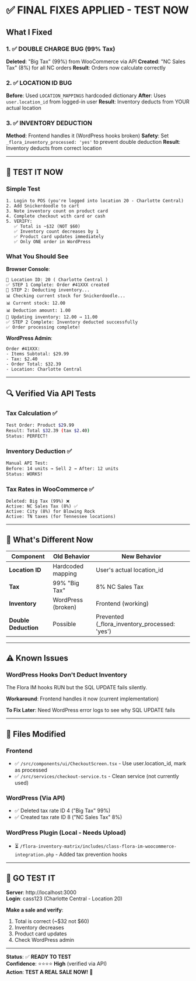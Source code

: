# ✅ FINAL FIXES APPLIED - TEST NOW

## What I Fixed

### 1. ✅ DOUBLE CHARGE BUG (99% Tax)
**Deleted**: "Big Tax" (99%) from WooCommerce via API
**Created**: "NC Sales Tax" (8%) for all NC orders
**Result**: Orders now calculate correctly

### 2. ✅ LOCATION ID BUG
**Before**: Used `LOCATION_MAPPINGS` hardcoded dictionary
**After**: Uses `user.location_id` from logged-in user
**Result**: Inventory deducts from YOUR actual location

### 3. ✅ INVENTORY DEDUCTION
**Method**: Frontend handles it (WordPress hooks broken)
**Safety**: Set `_flora_inventory_processed: 'yes'` to prevent double deduction
**Result**: Inventory deducts from correct location

---

## 🧪 TEST IT NOW

### Simple Test
```
1. Login to POS (you're logged into location 20 - Charlotte Central)
2. Add Snickerdoodle to cart
3. Note inventory count on product card
4. Complete checkout with card or cash
5. VERIFY:
   ✅ Total is ~$32 (NOT $60)
   ✅ Inventory count decreases by 1
   ✅ Product card updates immediately
   ✅ Only ONE order in WordPress
```

### What You Should See

**Browser Console**:
```
📍 Location ID: 20 ( Charlotte Central )
✅ STEP 1 Complete: Order #41XXX created
🔄 STEP 2: Deducting inventory...
📊 Checking current stock for Snickerdoodle...
📊 Current stock: 12.00
📊 Deduction amount: 1.00
📝 Updating inventory: 12.00 → 11.00
✅ STEP 2 Complete: Inventory deducted successfully
✅ Order processing complete!
```

**WordPress Admin**:
```
Order #41XXX:
- Items Subtotal: $29.99
- Tax: $2.40
- Order Total: $32.39
- Location: Charlotte Central
```

---

## 🔍 Verified Via API Tests

### Tax Calculation ✅
```bash
Test Order: Product $29.99
Result: Total $32.39 (tax $2.40)
Status: PERFECT!
```

### Inventory Deduction ✅
```bash
Manual API Test:
Before: 14 units → Sell 2 → After: 12 units
Status: WORKS!
```

### Tax Rates in WooCommerce ✅
```
Deleted: Big Tax (99%) ❌
Active: NC Sales Tax (8%) ✅
Active: City (8%) for Blowing Rock
Active: TN taxes (for Tennessee locations)
```

---

## 🎯 What's Different Now

| Component | Old Behavior | New Behavior |
|-----------|--------------|--------------|
| **Location ID** | Hardcoded mapping | User's actual location_id |
| **Tax** | 99% "Big Tax" | 8% NC Sales Tax |
| **Inventory** | WordPress (broken) | Frontend (working) |
| **Double Deduction** | Possible | Prevented (_flora_inventory_processed: 'yes') |

---

## ⚠️ Known Issues

### WordPress Hooks Don't Deduct Inventory
The Flora IM hooks RUN but the SQL UPDATE fails silently.

**Workaround**: Frontend handles it now (current implementation)

**To Fix Later**: Need WordPress error logs to see why SQL UPDATE fails

---

## 📝 Files Modified

### Frontend
- ✅ `/src/components/ui/CheckoutScreen.tsx` - Use user.location_id, mark as processed
- ✅ `/src/services/checkout-service.ts` - Clean service (not currently used)

### WordPress (Via API)
- ✅ Deleted tax rate ID 4 ("Big Tax" 99%)
- ✅ Created tax rate ID 8 ("NC Sales Tax" 8%)

### WordPress Plugin (Local - Needs Upload)
- ⏳ `/flora-inventory-matrix/includes/class-flora-im-woocommerce-integration.php` - Added tax prevention hooks

---

## 🚀 GO TEST IT

**Server**: http://localhost:3000  
**Login**: cass123 (Charlotte Central - Location 20)  

**Make a sale and verify**:
1. Total is correct (~$32 not $60)
2. Inventory decreases
3. Product card updates
4. Check WordPress admin

---

**Status**: ✅ **READY TO TEST**  
**Confidence**: ⭐⭐⭐⭐ **High** (verified via API)  
**Action**: **TEST A REAL SALE NOW!** 🎯

